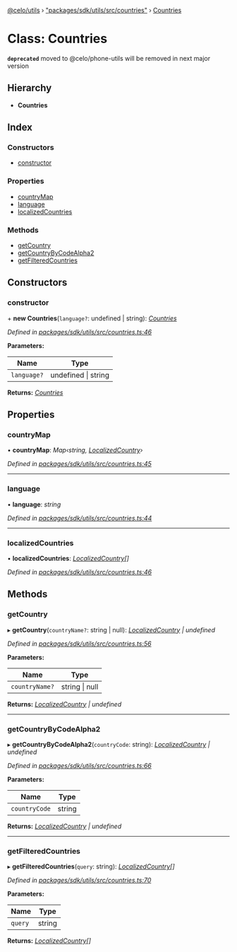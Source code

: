 [@celo/utils](../README.md) › ["packages/sdk/utils/src/countries"](../modules/_packages_sdk_utils_src_countries_.md) › [Countries](_packages_sdk_utils_src_countries_.countries.md)

# Class: Countries

**`deprecated`** moved to @celo/phone-utils will be removed in next major version

## Hierarchy

* **Countries**

## Index

### Constructors

* [constructor](_packages_sdk_utils_src_countries_.countries.md#constructor)

### Properties

* [countryMap](_packages_sdk_utils_src_countries_.countries.md#countrymap)
* [language](_packages_sdk_utils_src_countries_.countries.md#language)
* [localizedCountries](_packages_sdk_utils_src_countries_.countries.md#localizedcountries)

### Methods

* [getCountry](_packages_sdk_utils_src_countries_.countries.md#getcountry)
* [getCountryByCodeAlpha2](_packages_sdk_utils_src_countries_.countries.md#getcountrybycodealpha2)
* [getFilteredCountries](_packages_sdk_utils_src_countries_.countries.md#getfilteredcountries)

## Constructors

###  constructor

\+ **new Countries**(`language?`: undefined | string): *[Countries](_packages_sdk_utils_src_countries_.countries.md)*

*Defined in [packages/sdk/utils/src/countries.ts:46](https://github.com/celo-org/celo-monorepo/blob/master/packages/sdk/utils/src/countries.ts#L46)*

**Parameters:**

Name | Type |
------ | ------ |
`language?` | undefined &#124; string |

**Returns:** *[Countries](_packages_sdk_utils_src_countries_.countries.md)*

## Properties

###  countryMap

• **countryMap**: *Map‹string, [LocalizedCountry](../interfaces/_packages_sdk_utils_src_countries_.localizedcountry.md)›*

*Defined in [packages/sdk/utils/src/countries.ts:45](https://github.com/celo-org/celo-monorepo/blob/master/packages/sdk/utils/src/countries.ts#L45)*

___

###  language

• **language**: *string*

*Defined in [packages/sdk/utils/src/countries.ts:44](https://github.com/celo-org/celo-monorepo/blob/master/packages/sdk/utils/src/countries.ts#L44)*

___

###  localizedCountries

• **localizedCountries**: *[LocalizedCountry](../interfaces/_packages_sdk_utils_src_countries_.localizedcountry.md)[]*

*Defined in [packages/sdk/utils/src/countries.ts:46](https://github.com/celo-org/celo-monorepo/blob/master/packages/sdk/utils/src/countries.ts#L46)*

## Methods

###  getCountry

▸ **getCountry**(`countryName?`: string | null): *[LocalizedCountry](../interfaces/_packages_sdk_utils_src_countries_.localizedcountry.md) | undefined*

*Defined in [packages/sdk/utils/src/countries.ts:56](https://github.com/celo-org/celo-monorepo/blob/master/packages/sdk/utils/src/countries.ts#L56)*

**Parameters:**

Name | Type |
------ | ------ |
`countryName?` | string &#124; null |

**Returns:** *[LocalizedCountry](../interfaces/_packages_sdk_utils_src_countries_.localizedcountry.md) | undefined*

___

###  getCountryByCodeAlpha2

▸ **getCountryByCodeAlpha2**(`countryCode`: string): *[LocalizedCountry](../interfaces/_packages_sdk_utils_src_countries_.localizedcountry.md) | undefined*

*Defined in [packages/sdk/utils/src/countries.ts:66](https://github.com/celo-org/celo-monorepo/blob/master/packages/sdk/utils/src/countries.ts#L66)*

**Parameters:**

Name | Type |
------ | ------ |
`countryCode` | string |

**Returns:** *[LocalizedCountry](../interfaces/_packages_sdk_utils_src_countries_.localizedcountry.md) | undefined*

___

###  getFilteredCountries

▸ **getFilteredCountries**(`query`: string): *[LocalizedCountry](../interfaces/_packages_sdk_utils_src_countries_.localizedcountry.md)[]*

*Defined in [packages/sdk/utils/src/countries.ts:70](https://github.com/celo-org/celo-monorepo/blob/master/packages/sdk/utils/src/countries.ts#L70)*

**Parameters:**

Name | Type |
------ | ------ |
`query` | string |

**Returns:** *[LocalizedCountry](../interfaces/_packages_sdk_utils_src_countries_.localizedcountry.md)[]*
